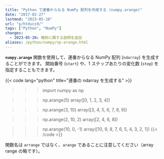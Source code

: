 ```yaml
---
title: "Python で連番からなる NumPy 配列を作成する (numpy.arange)"
date: "2017-02-27"
lastmod: "2023-05-28"
url: "p/htducs9/"
tags: ["Python", "NumPy"]
changes:
  - 2023-05-28: 略称に関する説明を追加
aliases: /python/numpy/np-arange.html
---
```


__`numpy.arange`__ 関数を使用して、連番からなる NumPy 配列 (`ndarray`) を生成することができます。
開始番号 (`start`) や、1 ステップあたりの変化数 (`step`) を指定することもできます。

{{< code lang="python" title="連番の ndarray を生成する" >}}
>>> import numpy as np

>>> np.arange(5)
array([0, 1, 2, 3, 4])

>>> np.arange(3, 10)
array([3, 4, 5, 6, 7, 8, 9])

>>> np.arange(2, 10, 2)
array([2, 4, 6, 8])

>>> np.arange(10, 0, -1)
array([10,  9,  8,  7,  6,  5,  4,  3,  2,  1])
{{< /code >}}

関数名は `arrange` ではなく、`arange` であることに注意してください（array range の略です）。

